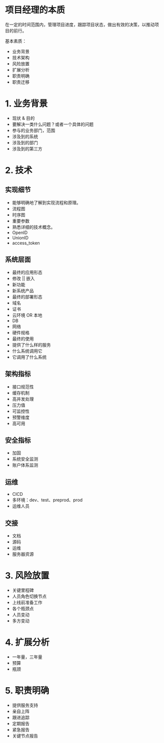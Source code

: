 # 项目经理的本质

在一定的时间范围内，管理项目进度，跟踪项目状态，做出有效的决策，以推动项目的前行。

基本素质：
* 业务背景
* 技术架构
* 风险放置
* 扩展分析
* 职责明确
* 职责迁移

# 1. 业务背景

* 现状 & 目的 
* 要解决一类什么问题？或者一个具体的问题
* 参与的业务部门，范围
* 涉及到的系统
* 涉及到的部门
* 涉及到的第三方

# 2. 技术

## 实现细节

* 能够明确地了解到实现流程和原理。
 * 流程图
 * 时序图
 * 重要参数
* 熟悉详细的技术概念。
 * OpenID
 * UnionID
 * access_token
 
## 系统层面

* 最终的应用形态
 * 修改 || 嵌入
 * 新功能
 * 新系统产品
* 最终的部署形态
 * 域名
 * 证书
 * 云环境 OR 本地
 * DB
 * 网络
 * 硬件规格
* 最终的使用
 * 提供了什么样的服务
 * 什么系统调用它
 * 它调用了什么系统
 
## 架构指标

* 接口规范性
* 缓存机制
* 高并发处理
* 压力值
* 可监控性
* 预警维度
* 高可用

## 安全指标

* 加固
* 系统安全监测
* 账户体系监测

## 运维

* CICD
* 多环境：dev、test、preprod、prod
* 运维人员

## 交接

* 文档
* 源码
* 运维
* 服务器资源

# 3. 风险放置

* 关键里程碑
* 人员角色切换节点
* 上线前准备工作
* 各个瓶颈点
* 人员变动
* 多方变动

# 4. 扩展分析

* 一年量，三年量
* 预算
* 瓶颈

# 5. 职责明确

* 提供服务支持
* 亲自上阵
* 跟进追踪
* 定期报告
* 紧急报告
* 关键节点报告
